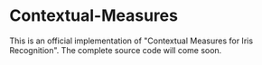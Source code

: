 # Contextual-Measures

This is an official implementation of "Contextual Measures for Iris Recognition".
The complete source code will come soon.
